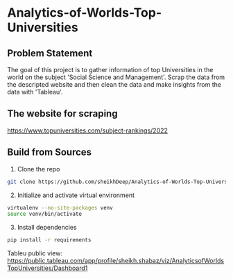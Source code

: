 # Analytics-of-Worlds-Top-Universities

## Problem Statement
The goal of this project is to gather information of top Universities in the world on the subject 'Social Science and Management'. Scrap the data from the descripted website and then clean the data and make insights from the data with 'Tableau'.

## The website for scraping
https://www.topuniversities.com/subject-rankings/2022

## Build from Sources
1. Clone the repo
```bash
git clone https://github.com/sheikhDeep/Analytics-of-Worlds-Top-Universities.git
```
2. Initialize and activate virtual environment
```bash
virtualenv --no-site-packages venv
source venv/bin/activate
```
3. Install dependencies
```bash
pip install -r requirements
```


Tableu public view: https://public.tableau.com/app/profile/sheikh.shabaz/viz/AnalyticsofWorldsTopUniversities/Dashboard1
